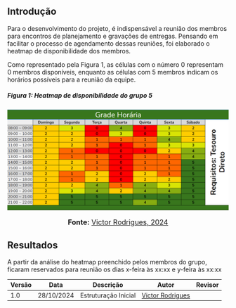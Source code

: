 ## Introdução

Para o desenvolvimento do projeto, é indispensável a reunião dos membros para encontros de planejamento e gravações de entregas. Pensando em facilitar o processo de agendamento dessas reuniões, foi elaborado o heatmap de disponibilidade dos membros.

Como representado pela Figura 1, as células com o número 0 representam 0 membros disponíveis, enquanto as células com 5 membros indicam os horários possíveis para a reunião da equipe.

##### Figura 1: Heatmap de disponibilidade do grupo 5

![heatmap](../assets/heatmap.png)

<div>
<font size="3"><p style="text-align: center"><b>Fonte:</b> <a href="https://www.github.com/juliatakaki">Victor Rodrigues, 2024</a></font></p>
</div>


## Resultados

A partir da análise do heatmap preenchido pelos membros do grupo, ficaram reservados para reunião os dias x-feira às xx:xx e y-feira às xx:xx

| Versão | Data | Descrição | Autor | Revisor |
| ------ | ---------- | --------- | --------- | --------------------- |
| 1.0 | 28/10/2024 | Estruturação Inicial | [Victor Rodrigues](https://github.com/ViictorHugoo)| [](https://github.com/) |